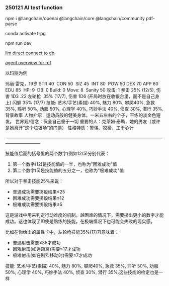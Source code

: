 ### 250121 AI test function

npm i @langchain/openai @langchain/core @langchain/community pdf-parse

conda activate trpg

npm run dev

[llm direct connect to db](https://js.langchain.com/docs/tutorials/sql_qa/)

[agent overview for ref](https://lilianweng.github.io/posts/2023-06-23-agent/)


以玛丽为例

玛丽·雷克，19岁
STR 40  CON 50  SIZ 45  INT 80  POW 50
DEX 70 APP 60  EDU 85  HP: 9  DB: 0
Build: 0 Move: 8  Sanity 50
攻击: 1
拳击 25% (12/5), 伤害 1D3
.22 左轮枪  35% (17/7), 伤害 1D6 (开局时放在收银台里，而不是自己身上)
闪躲 35% (17/7)
技能: 艺术/手艺(素描) 40%, 魅力 80%, 攀爬40%, 急救 35%, 聆听 50%, 劝服 50%, 心理学 40%, 巧妙手法 40%, 侦查 30%, 潜行 35%.
背景故事
人物介绍：运动员般的健美身体，一米五左右的个子，干练的淡金色短发。
世界观/信念：保全自己重于一切
重要的人：克莱姆·泰勒，她的男友（或许是她离开“这个垃圾场”的门票）
性格特质：警惕、狡猾、工于心计 

————————————————————————————————————————————

技能值后面的括号里的两个数字(例如12/5)分别代表：

1. 第一个数字(12)是技能值的一半，也称为"困难成功"值
2. 第二个数字(5)是技能值的五分之一，也称为"极难成功"值

所以对于拳击技能25%来说：

- 普通成功需要掷骰结果≤25
- 困难成功需要掷骰结果≤12
- 极难成功需要掷骰结果≤5

这是游戏中用来判定行动难度的机制。越困难的情况下，需要掷出更小的数字才能成功。这也体现了即使是熟练的技能，在极端情况下也可能会失败的现实感。

比如在你给出的属性卡中，左轮枪技能35%(17/7)意味着：

- 普通射击需要≤35才成功
- 困难射击(如远距离)需要≤17才成功
- 极难射击(如在剧烈移动时)需要≤7才成功

技能: 艺术/手艺(素描) 40%, 魅力 80%, 攀爬40%, 急救 35%, 聆听 50%, 劝服 50%, 心理学 40%, 巧妙手法 40%, 侦查 30%, 潜行 35%.这些技能的检定也是一样
